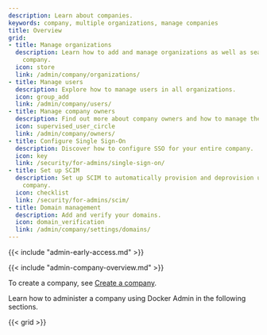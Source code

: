 ```yaml
---
description: Learn about companies.
keywords: company, multiple organizations, manage companies
title: Overview
grid:
- title: Manage organizations
  description: Learn how to add and manage organizations as well as seats within your
    company.
  icon: store
  link: /admin/company/organizations/
- title: Manage users
  description: Explore how to manage users in all organizations.
  icon: group_add
  link: /admin/company/users/
- title: Manage company owners
  description: Find out more about company owners and how to manage them.
  icon: supervised_user_circle
  link: /admin/company/owners/
- title: Configure Single Sign-On
  description: Discover how to configure SSO for your entire company.
  icon: key
  link: /security/for-admins/single-sign-on/
- title: Set up SCIM
  description: Set up SCIM to automatically provision and deprovision users in your
    company.
  icon: checklist
  link: /security/for-admins/scim/
- title: Domain management
  description: Add and verify your domains.
  icon: domain_verification
  link: /admin/company/settings/domains/
---
```


{{< include "admin-early-access.md" >}}

{{< include "admin-company-overview.md" >}}

To create a company, see
[Create a company](../organization/general-settings.md#create-a-company).

Learn how to administer a company using Docker Admin in the following sections.

{{< grid >}}